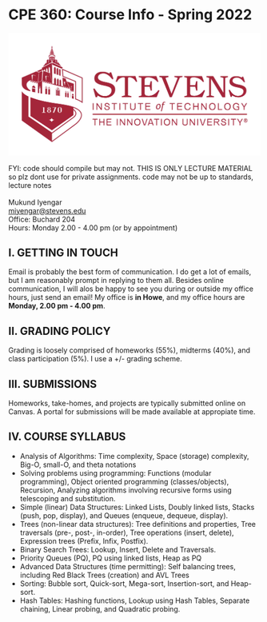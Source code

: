 # CPE 360: Course Info - Spring 2022

![Stevens Logo](StevensLogo.webp)

FYI: code should compile but may not. THIS IS ONLY LECTURE MATERIAL so plz dont use for private assignments. code may not be up to standards, lecture notes </br>
</br>
Mukund Iyengar </br>
miyengar@stevens.edu </br>
Office: Buchard 204 </br>
Hours: Monday 2.00 - 4.00 pm (or by appointment)

## I. GETTING IN TOUCH

Email is probably the best form of communication. I do get a lot of emails, but I am reasonably prompt in replying to them all. Besides online communication, I will alos be happy to see you during or outside my office hours, just send an email! My office is **in Howe**, and my office hours are **Monday, 2.00 pm - 4.00 pm**.

## II. GRADING POLICY

Grading is loosely comprised of homeworks (55%), midterms (40%), and class participation (5%). I use a +/- grading scheme.

## III. SUBMISSIONS

Homeworks, take-homes, and projects are typically submitted online on Canvas. A portal for submissions will be made available at appropiate time.

## IV. COURSE SYLLABUS

* Analysis of Algorithms: Time complexity, Space (storage) complexity, Big-O, small-O, and theta notations
* Solving problems using programming: Functions (modular programming), Object oriented programming (classes/objects), Recursion, Analyzing algorithms involving recursive forms using telescoping and substitution.
* Simple (linear) Data Structures: Linked Lists, Doubly linked lists, Stacks (push, pop, display), and Queues (enqueue, dequeue, display).
* Trees (non-linear data structures): Tree definitions and properties, Tree traversals (pre-, post-, in-order), Tree operations (insert, delete), Expression trees (Prefix, Infix, Postfix).
* Binary Search Trees: Lookup, Insert, Delete and Traversals.
* Priority Queues (PQ), PQ using linked lists, Heap as PQ
* Advanced Data Structures (time permitting): Self balancing trees, including Red Black Trees (creation) and AVL Trees
* Sorting: Bubble sort, Quick-sort, Mega-sort, Insertion-sort, and Heap-sort.
* Hash Tables: Hashing functions, Lookup using Hash Tables, Separate chaining, Linear probing, and Quadratic probing.
